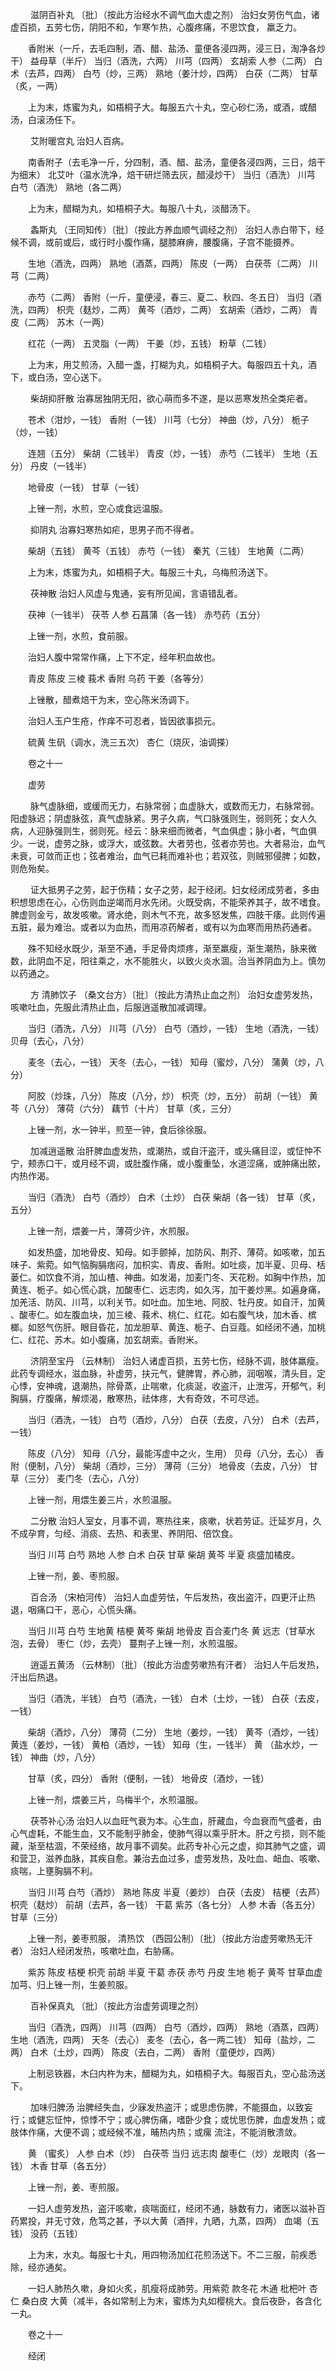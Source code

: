 <!-- { "loadSidebar": true } -->
　　 滋阴百补丸 〔批〕（按此方治经水不调气血大虚之剂） 治妇女劳伤气血，诸虚百损，五劳七伤，阴阳不和，乍寒乍热，心腹疼痛，不思饮食， 羸乏力。

　　香附米（一斤，去毛四制，酒、醋、盐汤、童便各浸四两，浸三日，淘净各炒干） 益母草（半斤） 当归（酒洗，六两） 川芎（四两） 玄胡索 人参（二两） 白术（去芦，四两） 白芍（炒，三两） 熟地（姜汁炒，四两） 白茯（二两） 甘草（炙，一两）

　　上为末，炼蜜为丸，如梧桐子大。每服五六十丸，空心砂仁汤，或酒，或醋汤，白滚汤任下。

　　 艾附暖宫丸  治妇人百病。

　　南香附子（去毛净一斤，分四制，酒、醋、盐汤，童便各浸四两，三日，焙干为细末） 北艾叶（温水洗净，焙干研烂筛去灰，醋浸炒干） 当归（酒洗） 川芎 白芍（酒洗） 熟地（各二两）

　　上为末，醋糊为丸，如梧桐子大。每服八十丸，淡醋汤下。

　　 螽斯丸 （王同知传）〔批〕（按此方养血顺气调经之剂） 治妇人赤白带下，经候不调，或前或后，或行时小腹作痛，腿膝麻痹，腰腹痛，子宫不能摄养。

　　生地（酒洗，四两） 熟地（酒蒸，四两） 陈皮（一两） 白茯苓（二两） 川芎（二两）

　　赤芍（二两） 香附（一斤，童便浸，春三、夏二、秋四、冬五日） 当归（酒洗，四两） 枳壳（麸炒，二两） 黄芩（酒炒，二两） 玄胡索（酒炒，二两） 青皮（二两） 苏木（一两）

　　红花（一两） 五灵脂（一两） 干姜（炒，五钱） 粉草（二钱）

　　上为末，用艾煎汤，入醋一盏，打糊为丸，如梧桐子大。每服四五十丸，酒下，或白汤，空心送下。

　　 柴胡抑肝散  治寡居独阴无阳，欲心萌而多不遂，是以恶寒发热全类疟者。

　　苍术（泔炒，一钱） 香附（一钱） 川芎（七分） 神曲（炒，八分） 栀子（炒，一钱）

　　连翘（五分） 柴胡（二钱半） 青皮（炒，一钱） 赤芍（二钱半） 生地（五分） 丹皮（一钱半）

　　地骨皮（一钱） 甘草（一钱）

　　上锉一剂，水煎，空心或食远温服。

　　 抑阴丸  治寡妇寒热如疟，思男子而不得者。

　　柴胡（五钱） 黄芩（五钱） 赤芍（一钱） 秦艽（三钱） 生地黄（二两）

　　上为末，炼蜜为丸，如梧桐子大。每服三十丸，乌梅煎汤送下。

　　 茯神散  治妇人风虚与鬼通，妄有所见闻，言语错乱者。

　　茯神（一钱半） 茯苓 人参 石菖蒲（各一钱） 赤芍药（五分）

　　上锉一剂，水煎，食前服。

　　治妇人腹中常常作痛，上下不定，经年积血故也。

　　青皮 陈皮 三棱 莪术 香附 乌药 干姜（各等分）

　　上锉散，醋煮焙干为末，空心陈米汤调下。

　　治妇人玉户生疮，作痒不可忍者，皆因欲事损元。

　　硫黄 生矾（调水，洗三五次） 杏仁（烧灰，油调搽）

　　卷之十一

　　虚劳

　　 脉气虚脉细，或缓而无力，右脉常弱；血虚脉大，或数而无力，右脉常弱。阳虚脉迟；阴虚脉弦，真气虚脉紧。男子久病，气口脉强则生，弱则死；女人久病，人迎脉强则生，弱则死。经云：脉来细而微者，气血俱虚；脉小者，气血俱少。一说，虚劳之脉，或浮大，或弦数。大者劳也，弦者亦劳也。大者易治，血气未衰，可敛而正也；弦者难治，血气已耗而难补也；若双弦，则贼邪侵脾；如数，则危殆矣。

　　 证大抵男子之劳，起于伤精；女子之劳，起于经闭。妇女经闭成劳者，多由积想思虑在心，心伤则血逆竭而月水先闭。火既受病，不能荣养其子，故不嗜食。脾虚则金亏，故发咳嗽。肾水绝，则木气不充，故多怒发焦，四肢干痿。此则传遍五脏，最为难治。或者以为血热，而用凉药解者，或有以为血寒而用热药通者。

　　殊不知经水既少，渐至不通，手足骨肉烦疼，渐至羸瘦，渐生潮热，脉来微数，此阴血不足，阳往乘之，水不能胜火，以致火炎水涸。治当养阴血为上。慎勿以药通之。

　　 方 清肺饮子 （桑文台方）〔批〕（按此方清热止血之剂） 治妇女虚劳发热，咳嗽吐血，先服此清热止血，后服逍遥散加减调理。

　　当归（酒洗，八分） 川芎（八分） 白芍（酒炒，一钱） 生地（酒洗，一钱） 贝母（去心，八分）

　　麦冬（去心，一钱） 天冬（去心，一钱） 知母（蜜炒，八分） 蒲黄（炒，八分）

　　阿胶（炒珠，八分） 陈皮（八分，炒） 枳壳（炒，五分） 前胡（一钱） 黄芩（八分） 薄荷（六分） 藕节（十片） 甘草（炙，三分）

　　上锉一剂，水一钟半，煎至一钟，食后徐徐服。

　　 加减逍遥散  治肝脾血虚发热，或潮热，或自汗盗汗，或头痛目涩，或怔忡不宁，颊赤口干，或月经不调，或肚腹作痛，或小腹重坠，水道涩痛，或肿痛出脓，内热作渴。

　　当归（酒洗） 白芍（酒炒） 白术（土炒） 白茯 柴胡（各一钱） 甘草（炙，五分）

　　上锉一剂，煨姜一片，薄荷少许，水煎服。

　　如发热盛，加地骨皮、知母。如手颤掉，加防风、荆芥、薄荷。如咳嗽，加五味子、紫菀。如气恼胸膈痞闷，加枳实、青皮、香附。如吐痰，加半夏、贝母、栝蒌仁。如饮食不消，加山楂、神曲。如发渴，加麦门冬、天花粉。如胸中作热，加黄连、栀子。如心慌心跳，加酸枣仁、远志肉，如久泻，加干姜炒黑。如遍身痛，加羌活、防风、川芎，以利关节。如吐血。加生地、阿胶、牡丹皮。如自汗，加黄 、酸枣仁。如左腹血块，加三棱、莪术、桃仁、红花。如右腹气块，加木香、槟榔。如怒气伤肝。眼目昏花，加龙胆草、黄连、栀子、白豆蔻。如经闭不通，加桃仁、红花、苏木。如小腹痛，加玄胡索。香附米。

　　 济阴至宝丹 （云林制） 治妇人诸虚百损，五劳七伤，经脉不调，肢体羸瘦。此药专调经水，滋血脉，补虚劳，扶元气，健脾胃，养心肺，润咽喉，清头目，定心悸，安神魂，退潮热，除骨蒸，止喘嗽，化痰涎，收盗汗，止泄泻，开郁气，利胸膈，疗腹痛，解烦渴，散寒热，祛体疼，大有奇效，不可尽述。

　　当归（酒洗，一钱） 白芍（酒炒，八分） 白茯（去皮，八分） 白术（去芦，一钱）

　　陈皮（八分） 知母（八分，最能泻虚中之火，生用） 贝母（八分，去心） 香附（便制，八分） 柴胡（酒炒，三分） 薄荷（三分） 地骨皮（去皮，八分） 甘草（三分） 麦门冬（去心，八分）

　　上锉一剂，用煨生姜三片，水煎温服。

　　 二分散  治妇人室女，月事不调，寒热往来，痰嗽，状若劳证。迁延岁月，久不成孕育，匀经、消痰、去热、和表里、养阴阳、倍饮食。

　　当归 川芎 白芍 熟地 人参 白术 白茯 甘草 柴胡 黄芩 半夏 痰盛加橘皮。

　　上锉一剂，姜、枣煎服。

　　 百合汤 （宋柏河传） 治妇人血虚劳怯，午后发热，夜出盗汗，四更汗止热退，咽痛口干，恶心，心慌头痛。

　　当归 川芎 白芍 生地黄 桔梗 黄芩 柴胡 地骨皮 百合麦门冬 黄 远志（甘草水泡，去骨） 枣仁（炒，去壳） 蔓荆子上锉一剂，水煎温服。

　　 逍遥五黄汤 （云林制）〔批〕（按此方治虚劳嗽热有汗者） 治妇人午后发热，汗出后热退。

　　当归（酒洗，半钱） 白芍（酒洗，一钱） 白术（土炒，一钱） 白茯（去皮，一钱）

　　柴胡（酒炒，八分） 薄荷（二分） 生地（姜炒，一钱） 黄芩（酒炒，一钱） 黄连（姜炒，一钱） 黄柏（酒炒，一钱） 知母（生，一钱半） 黄 （盐水炒，一钱） 神曲（炒，八分）

　　甘草（炙，四分） 香附（便制，一钱） 地骨皮（酒炒，一钱）

　　上锉一剂，煨姜三片，乌梅半个，水煎温服。

　　 茯苓补心汤  治妇人以血旺气衰为本。心生血，肝藏血，今血衰而气盛者，由心气虚耗，不能生血，又不能制乎肺金，使肺气得以乘乎肝木。肝之亏损，则不能藏，渐至枯涸，不荣经络，故月事不调矣。此药专补心元之虚，抑其肺气之盛，调和营卫，滋养血脉，其疾自愈。兼治去血过多，虚劳发热，及吐血、衄血、咳嗽、痰喘，上壅胸膈不利。

　　当归 川芎 白芍（酒炒） 熟地 陈皮 半夏（姜炒） 白茯（去皮） 桔梗（去芦） 枳壳（麸炒） 前胡（去芦，各一钱） 干葛 紫苏（各七分） 人参 木香（各五分） 甘草（三分）

　　上锉一剂，姜枣煎服， 清热饮 （西园公制）〔批〕（按此方治虚劳嗽热无汗者） 治妇人经闭发热，咳嗽吐血，右胁痛。

　　紫苏 陈皮 桔梗 枳壳 前胡 半夏 干葛 赤茯 赤芍 丹皮 生地 栀子 黄芩 甘草血虚加芎、归上锉一剂，生姜煎服。

　　 百补保真丸 〔批〕（按此方治虚劳调理之剂）

　　当归（酒洗，四两） 川芎（四两） 白芍（酒炒，四两） 熟地（酒蒸，四两） 生地（酒洗，四两） 天冬（去心） 麦冬（去心，各一两二钱） 知母（盐炒，二两） 白术（土炒，四两） 陈皮（去白，二两） 香附（童便炒，四两）

　　上制忌铁器，木臼内杵为末，醋糊为丸，如梧桐子大。每服百丸，空心盐汤送下。

　　 加味归脾汤  治脾经失血，少寐发热盗汗；或思虑伤脾，不能摄血，以致妄行；或健忘怔忡，惊悸不宁；或心脾伤痛，嗜卧少食；或忧思伤脾，血虚发热；或肢体作痛，大便不调；或经候不准，晡热内热；或瘰 流注，不能消散溃敛。

　　黄 （蜜炙） 人参 白术（炒） 白茯苓 当归 远志肉 酸枣仁（炒）龙眼肉（各一钱） 木香 甘草（各五分）

　　上锉一剂，姜、枣煎服。

　　一妇人虚劳发热，盗汗咳嗽，痰喘面红，经闭不通，脉数有力，诸医以滋补百药累投，并无寸效，危笃之甚，予以大黄（酒拌，九晒，九蒸，四两） 血竭（五钱） 没药（五钱）

　　上为末，水丸。每服七十丸，用四物汤加红花煎汤送下。不二三服，前疾悉除，经亦通矣。

　　一妇人肺热久嗽，身如火炙，肌瘦将成肺劳。用紫菀 款冬花 木通 枇杷叶 杏仁 桑白皮 大黄（减半，各如常制上为末，蜜炼为丸如樱桃大。食后夜卧，各含化一丸。

　　卷之十一

　　经闭

